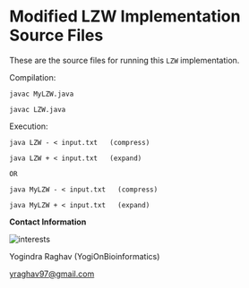 # Modified LZW Implementation Source Files 

These are the source files for running this `LZW` implementation. 

Compilation: 

    javac MyLZW.java 

    javac LZW.java 

Execution: 

    java LZW - < input.txt   (compress)

    java LZW + < input.txt   (expand)

    OR

    java MyLZW - < input.txt   (compress)

    java MyLZW + < input.txt   (expand)
    


**Contact Information** 

![interests](https://avatars1.githubusercontent.com/u/38919947?s=400&u=49ab1365a14fac78a91e425efd583f7a2bcb3e25&v=4)

Yogindra Raghav (YogiOnBioinformatics) 

yraghav97@gmail.com